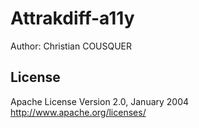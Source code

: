 # Attrakdiff-a11y
Author: Christian COUSQUER

## License
Apache License Version 2.0, January 2004 http://www.apache.org/licenses/
                           
                        
